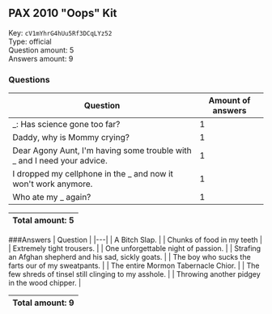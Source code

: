 ## PAX 2010 "Oops" Kit
Key: `cV1mYhrG4hUu5Rf3DCqLYz52`  
Type: official  
Question amount: 5  
Answers amount: 9
### Questions
| Question | Amount of answers |
|---|---|
| _: Has science gone too far? | 1 |
| Daddy, why is Mommy crying? | 1 |
| Dear Agony Aunt, I'm having some trouble with _ and I need your advice. | 1 |
| I dropped my cellphone in the _ and now it won't work anymore. | 1 |
| Who ate my _ again? | 1 |

|Total amount: 5|
|---|

###Answers
| Question |
|---|
| A Bitch Slap. |
| Chunks of food in my teeth |
| Extremely tight trousers. |
| One unforgettable night of passion. |
| Strafing an Afghan shepherd and his sad, sickly goats. |
| The boy who sucks the farts our of my sweatpants. |
| The entire Mormon Tabernacle Chior. |
| The few shreds of tinsel still clinging to my asshole. |
| Throwing another pidgey in the wood chipper. |

|Total amount: 9|
|---|